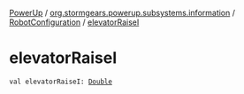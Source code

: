 [PowerUp](../../index.md) / [org.stormgears.powerup.subsystems.information](../index.md) / [RobotConfiguration](index.md) / [elevatorRaiseI](./elevator-raise-i.md)

# elevatorRaiseI

`val elevatorRaiseI: `[`Double`](https://kotlinlang.org/api/latest/jvm/stdlib/kotlin/-double/index.html)